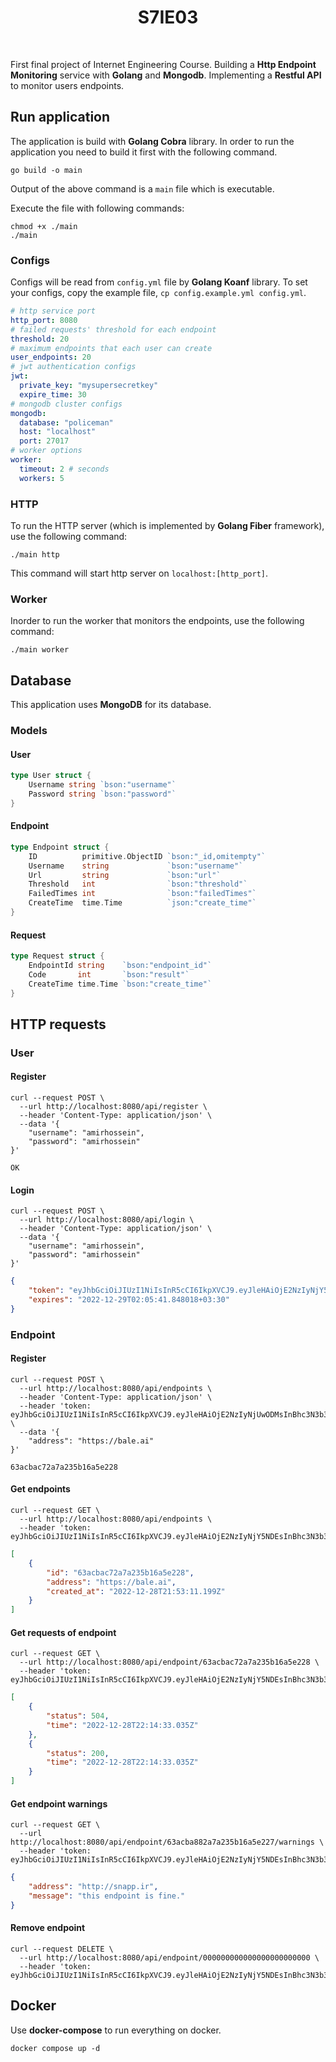 <h1 align="center">
  S7IE03
</h1>

<br />

First final project of Internet Engineering Course. 
Building a **Http Endpoint Monitoring** service with **Golang** and **Mongodb**. 
Implementing a **Restful API** to monitor users endpoints.

## Run application

The application is build with **Golang Cobra** library. In order to run the application
you need to build it first with the following command.

```shell
go build -o main
```

Output of the above command is a ```main``` file which is executable.

Execute the file with following commands:

```shell
chmod +x ./main
./main
```

### Configs

Configs will be read from ```config.yml``` file by **Golang Koanf** library.
To set your configs, copy the example file, ```cp config.example.yml config.yml```.

```yaml
# http service port
http_port: 8080
# failed requests' threshold for each endpoint
threshold: 20
# maximum endpoints that each user can create
user_endpoints: 20
# jwt authentication configs
jwt:
  private_key: "mysupersecretkey"
  expire_time: 30
# mongodb cluster configs
mongodb:
  database: "policeman"
  host: "localhost"
  port: 27017
# worker options
worker:
  timeout: 2 # seconds
  workers: 5
```

### HTTP

To run the HTTP server (which is implemented by **Golang Fiber** framework), use the
following command:

```shell
./main http
```

This command will start http server on ```localhost:[http_port]```.

### Worker

Inorder to run the worker that monitors the endpoints, use the following command:

```shell
./main worker
```

## Database

This application uses **MongoDB** for its database.

### Models

#### User

```go
type User struct {
	Username string `bson:"username"`
	Password string `bson:"password"`
}
```

#### Endpoint

```go
type Endpoint struct {
	ID          primitive.ObjectID `bson:"_id,omitempty"`
	Username    string             `bson:"username"`
	Url         string             `bson:"url"`
	Threshold   int                `bson:"threshold"`
	FailedTimes int                `bson:"failedTimes"`
	CreateTime  time.Time          `json:"create_time"`
}
```

#### Request

```go
type Request struct {
	EndpointId string    `bson:"endpoint_id"`
	Code       int       `bson:"result"`
	CreateTime time.Time `bson:"create_time"`
}
```

## HTTP requests

### User

#### Register

```shell
curl --request POST \
  --url http://localhost:8080/api/register \
  --header 'Content-Type: application/json' \
  --data '{
	"username": "amirhossein",
	"password": "amirhossein"
}'
```

```shell
OK
```

#### Login

```shell
curl --request POST \
  --url http://localhost:8080/api/login \
  --header 'Content-Type: application/json' \
  --data '{
	"username": "amirhossein",
	"password": "amirhossein"
}'
```

```json
{
	"token": "eyJhbGciOiJIUzI1NiIsInR5cCI6IkpXVCJ9.eyJleHAiOjE2NzIyNjY5NDEsInBhc3N3b3JkIjoiJDJhJDEwJHlIQ3cueDQvU0M0N3BOTjhIY3VmS084M3A4eWpiNXhqVkJyZnYzVldDMm9hV0NmQjdVZXZ1IiwidXNlcm5hbWUiOiJhbWlyaG9zc2VpbiJ9.12pVs9ncLM4EfaHH4GkEoi44Zz4x6aqTc0T17XBFBiE",
	"expires": "2022-12-29T02:05:41.848018+03:30"
}
```

### Endpoint

#### Register

```shell
curl --request POST \
  --url http://localhost:8080/api/endpoints \
  --header 'Content-Type: application/json' \
  --header 'token: eyJhbGciOiJIUzI1NiIsInR5cCI6IkpXVCJ9.eyJleHAiOjE2NzIyNjUwODMsInBhc3N3b3JkIjoiJDJhJDEwJHlIQ3cueDQvU0M0N3BOTjhIY3VmS084M3A4eWpiNXhqVkJyZnYzVldDMm9hV0NmQjdVZXZ1IiwidXNlcm5hbWUiOiJhbWlyaG9zc2VpbiJ9.VS3XydzeLovP7DLfVrn9B4fkDv0PnZuuzPlY2JNFOVc' \
  --data '{
	"address": "https://bale.ai"
}'
```

```shell
63acbac72a7a235b16a5e228
```

#### Get endpoints

```shell
curl --request GET \
  --url http://localhost:8080/api/endpoints \
  --header 'token: eyJhbGciOiJIUzI1NiIsInR5cCI6IkpXVCJ9.eyJleHAiOjE2NzIyNjY5NDEsInBhc3N3b3JkIjoiJDJhJDEwJHlIQ3cueDQvU0M0N3BOTjhIY3VmS084M3A4eWpiNXhqVkJyZnYzVldDMm9hV0NmQjdVZXZ1IiwidXNlcm5hbWUiOiJhbWlyaG9zc2VpbiJ9.12pVs9ncLM4EfaHH4GkEoi44Zz4x6aqTc0T17XBFBiE'
```

```json
[
	{
		"id": "63acbac72a7a235b16a5e228",
		"address": "https://bale.ai",
		"created_at": "2022-12-28T21:53:11.199Z"
	}
]
```

#### Get requests of endpoint

```shell
curl --request GET \
  --url http://localhost:8080/api/endpoint/63acbac72a7a235b16a5e228 \
  --header 'token: eyJhbGciOiJIUzI1NiIsInR5cCI6IkpXVCJ9.eyJleHAiOjE2NzIyNjY5NDEsInBhc3N3b3JkIjoiJDJhJDEwJHlIQ3cueDQvU0M0N3BOTjhIY3VmS084M3A4eWpiNXhqVkJyZnYzVldDMm9hV0NmQjdVZXZ1IiwidXNlcm5hbWUiOiJhbWlyaG9zc2VpbiJ9.12pVs9ncLM4EfaHH4GkEoi44Zz4x6aqTc0T17XBFBiE'
```

```json
[
	{
		"status": 504,
		"time": "2022-12-28T22:14:33.035Z"
	},
	{
		"status": 200,
		"time": "2022-12-28T22:14:33.035Z"
	}
]
```

#### Get endpoint warnings

```shell
curl --request GET \
  --url http://localhost:8080/api/endpoint/63acba882a7a235b16a5e227/warnings \
  --header 'token: eyJhbGciOiJIUzI1NiIsInR5cCI6IkpXVCJ9.eyJleHAiOjE2NzIyNjY5NDEsInBhc3N3b3JkIjoiJDJhJDEwJHlIQ3cueDQvU0M0N3BOTjhIY3VmS084M3A4eWpiNXhqVkJyZnYzVldDMm9hV0NmQjdVZXZ1IiwidXNlcm5hbWUiOiJhbWlyaG9zc2VpbiJ9.12pVs9ncLM4EfaHH4GkEoi44Zz4x6aqTc0T17XBFBiE'
```

```json
{
	"address": "http://snapp.ir",
	"message": "this endpoint is fine."
}
```

#### Remove endpoint

```shell
curl --request DELETE \
  --url http://localhost:8080/api/endpoint/000000000000000000000000 \
  --header 'token: eyJhbGciOiJIUzI1NiIsInR5cCI6IkpXVCJ9.eyJleHAiOjE2NzIyNjY5NDEsInBhc3N3b3JkIjoiJDJhJDEwJHlIQ3cueDQvU0M0N3BOTjhIY3VmS084M3A4eWpiNXhqVkJyZnYzVldDMm9hV0NmQjdVZXZ1IiwidXNlcm5hbWUiOiJhbWlyaG9zc2VpbiJ9.12pVs9ncLM4EfaHH4GkEoi44Zz4x6aqTc0T17XBFBiE'
```

## Docker

Use **docker-compose** to run everything on docker.

```shell
docker compose up -d
```
